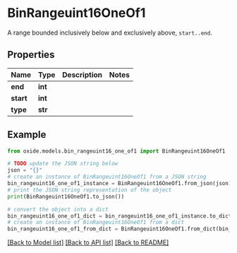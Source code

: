 # BinRangeuint16OneOf1

A range bounded inclusively below and exclusively above, `start..end`.

## Properties

Name | Type | Description | Notes
------------ | ------------- | ------------- | -------------
**end** | **int** |  | 
**start** | **int** |  | 
**type** | **str** |  | 

## Example

```python
from oxide.models.bin_rangeuint16_one_of1 import BinRangeuint16OneOf1

# TODO update the JSON string below
json = "{}"
# create an instance of BinRangeuint16OneOf1 from a JSON string
bin_rangeuint16_one_of1_instance = BinRangeuint16OneOf1.from_json(json)
# print the JSON string representation of the object
print(BinRangeuint16OneOf1.to_json())

# convert the object into a dict
bin_rangeuint16_one_of1_dict = bin_rangeuint16_one_of1_instance.to_dict()
# create an instance of BinRangeuint16OneOf1 from a dict
bin_rangeuint16_one_of1_from_dict = BinRangeuint16OneOf1.from_dict(bin_rangeuint16_one_of1_dict)
```
[[Back to Model list]](../README.md#documentation-for-models) [[Back to API list]](../README.md#documentation-for-api-endpoints) [[Back to README]](../README.md)


